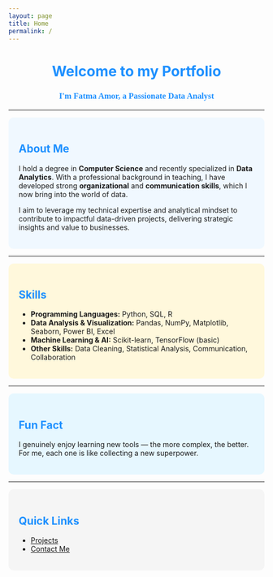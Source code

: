 ```yaml
---
layout: page
title: Home
permalink: /
---
```


<!-- Google Fonts import -->
<link href="https://fonts.googleapis.com/css2?family=Dancing+Script&display=swap" rel="stylesheet">

<!-- Header -->
<div style="text-align:center; margin-top:30px;">
  <h1 style="color:#1E90FF;">Welcome to my Portfolio</h1>
  <h3 style="color:#1E90FF; font-family: 'Dancing Script', cursive;">
    I'm Fatma Amor, a Passionate Data Analyst
  </h3>
</div>

<hr>

<!-- About Me Section -->
<div style="background-color:#f0f8ff; padding:20px; border-radius:10px;">
  <h2 style="color:#1E90FF;">About Me</h2>
  <p>
    I hold a degree in <strong>Computer Science</strong> and recently specialized in <strong>Data Analytics</strong>.  
    With a professional background in teaching, I have developed strong <strong>organizational</strong> and <strong>communication skills</strong>, which I now bring into the world of data.
  </p>
  <p>
    I aim to leverage my technical expertise and analytical mindset to contribute to impactful data-driven projects, delivering strategic insights and value to businesses.
  </p>
</div>

<hr>

<!-- Skills Section -->
<div style="background-color:#fff8dc; padding:20px; border-radius:10px;">
  <h2 style="color:#1E90FF;">Skills</h2>
  <ul>
    <li><strong>Programming Languages:</strong> Python, SQL, R</li>
    <li><strong>Data Analysis & Visualization:</strong> Pandas, NumPy, Matplotlib, Seaborn, Power BI, Excel</li>
    <li><strong>Machine Learning & AI:</strong> Scikit-learn, TensorFlow (basic)</li>
    <li><strong>Other Skills:</strong> Data Cleaning, Statistical Analysis, Communication, Collaboration</li>
  </ul>
</div>

<hr>

<!-- Fun Fact Section -->
<div style="background-color:#e6f7ff; padding:20px; border-radius:10px;">
  <h2 style="color:#1E90FF;">Fun Fact</h2>
  <p>
    I genuinely enjoy learning new tools — the more complex, the better.  
    For me, each one is like collecting a new superpower.
  </p>
</div>

<hr>

<!-- Quick Links Section -->
<div style="background-color:#f5f5f5; padding:20px; border-radius:10px;">
  <h2 style="color:#1E90FF;">Quick Links</h2>
<ul>
  <li><a href="{{ site.baseurl }}/Projets/">Projects</a></li>
  <li><a href="{{ site.baseurl }}/contact/">Contact Me</a></li>
</ul>


</div>



